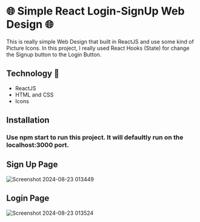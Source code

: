 # 🌐 Simple React Login-SignUp Web Design 🌐
This is really simple Web Design that built in ReactJS and use some kind of Picture Icons. In this project, I really used React Hooks (State) for change the Signup button to the Login Button.

## Technology 🚀
* ReactJS
* HTML and CSS
* Icons

## Installation
### Use npm start to run this project. It will defaultly run on the localhost:3000 port.

## Sign Up Page
![Screenshot 2024-08-23 013449](https://github.com/user-attachments/assets/45f8650f-0601-454d-b780-ffa5fd408373)

## Login Page
![Screenshot 2024-08-23 013524](https://github.com/user-attachments/assets/4327991a-2499-46dd-a319-ddf2ea0a3e2f)

